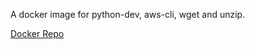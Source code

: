 A docker image for python-dev, aws-cli, wget and unzip.

[Docker Repo](https://hub.docker.com/r/thecjgcjg/aws-unzip-wget/)
